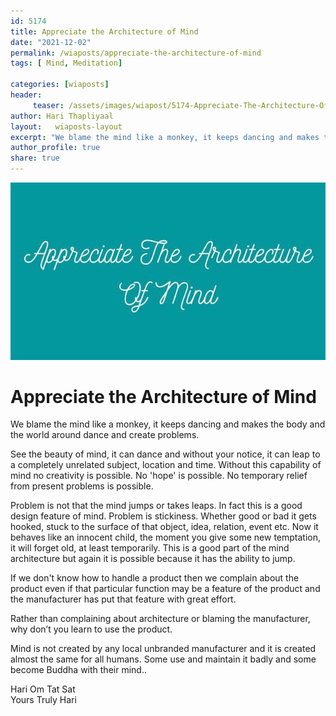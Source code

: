 ```yaml
---
id: 5174 
title: Appreciate the Architecture of Mind
date: "2021-12-02"
permalink: /wiaposts/appreciate-the-architecture-of-mind
tags: [ Mind, Meditation]    

categories: [wiaposts] 
header:
     teaser: /assets/images/wiapost/5174-Appreciate-The-Architecture-Of-Mind.jpg
author: Hari Thapliyaal 
layout:   wiaposts-layout
excerpt: "We blame the mind like a monkey, it keeps dancing and makes the body and the world around dance and create problems. See the beauty of mind, it can dance and without your notice, it can leap to a completely"
author_profile: true 
share: true 
---
```

![Appreciate the Architecture of Mind](/assets/images/wiapost/5174-Appreciate-The-Architecture-Of-Mind.jpg)     
   
# Appreciate the Architecture of Mind      
   
We blame the mind like a monkey, it keeps dancing and makes the body and the world around dance and create problems.     
    
See the beauty of mind, it can dance and without your notice, it can leap to a completely unrelated subject, location and time. Without this capability of mind no creativity is possible. No 'hope' is possible. No temporary relief from present problems is possible.     
    
Problem is not that the mind jumps or takes leaps. In fact this is a good design feature of mind. Problem is stickiness. Whether good or bad it gets hooked, stuck to the surface of that object, idea, relation, event etc. Now it behaves like an innocent child, the moment you give some new temptation, it will forget old, at least temporarily. This is a good part of the mind architecture but again it is possible because it has the ability to jump.     
    
If we don't know how to handle a product then we complain about the product even if that particular function may be a feature of the product and the manufacturer has put that feature with great effort.     
    
Rather than complaining about architecture or blaming the manufacturer, why don’t you learn to use the product.     
    
Mind is not created by any local unbranded manufacturer and it is created almost the same for all humans. Some use and maintain it badly and some become Buddha with their mind..     
    
Hari Om Tat Sat     
Yours Truly Hari    
